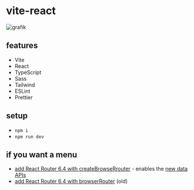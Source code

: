 # vite-react

![grafik](https://github.com/edwardtanguay/vite-react-base/assets/446574/1750b047-c9fa-491c-b94d-e8ef3b81dd73)

## features

- Vite
- React
- TypeScript
- Sass
- Tailwind
- ESLint
- Prettier

## setup

- `npm i`
- `npm run dev`

## if you want a menu

- [add React Router 6.4 with createBrowseRrouter](https://github.com/edwardtanguay/vite-react-menu-createbrowserrouter)  - enables the [new data APIs](https://reactrouter.com/en/main/routers/picking-a-router)
- [add React Router 6.4 with browserRouter](https://github.com/edwardtanguay/vite-react-menu-browserrouter) (old)
